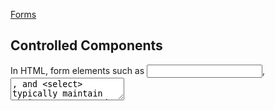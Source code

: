 [Forms](https://reactjs.org/docs/forms.html)

## Controlled Components

In HTML, form elements such as <input>, <textarea>, and <select> typically maintain their own state and update it based on user input. In React, mutable state is typically kept in the state property of components, and only updated with setState().

We can combine the two by making the React state be the “single source of truth”. Then the React component that renders a form also controls what happens in that form on subsequent user input. An input form element whose value is controlled by React in this way is called a “controlled component”.

## The Textarea tag
In React, a <textarea> uses a value attribute instead. This way, a form using a <textarea> can be written very similarly to a form that uses a single-line input


## The select tag

React, uses a value attribute on the root select tag. This is more convenient in a controlled component because you only need to update it in one place. 


## The file input Tag
 in React. It is discussed together with other uncontrolled components later in the documentation.
 In React, an <input type="file" /> is always an uncontrolled component because its value can only be set by a user, and not programmatically.

You should use the File API to interact with the files.

[The Conditional (Ternary) Operator Explained](https://codeburst.io/javascript-the-conditional-ternary-operator-explained-cac7218beeff)
